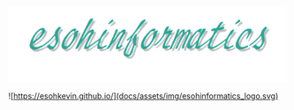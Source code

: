 <p align="center">
  <a href="https://esohkevin.github.io/">
    <img src="docs/assets/img/esohinformatics_logo.svg" alt="esohinformatics">
  </a>
</p>

![https://esohkevin.github.io/](docs/assets/img/esohinformatics_logo.svg)
